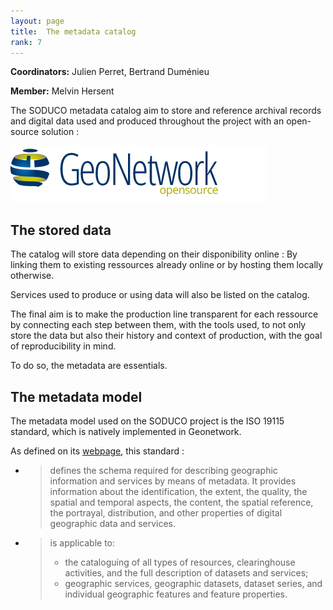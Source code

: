 ```yaml
---
layout: page
title:  The metadata catalog
rank: 7
---
```


**Coordinators:** Julien Perret, Bertrand Duménieu

**Member:** Melvin Hersent

The SODUCO metadata catalog aim to store and reference archival records and digital data used and produced throughout the project with an open-source solution :

[![SODUCO catalogue](./public/images/geonetwork3-logo.png)](https://geonetwork-opensource.org/)

## The stored data

The catalog will store data depending on their disponibility online : By linking them to existing ressources already online or by hosting them locally otherwise.

Services used to produce or using data will also be listed on the catalog.

The final aim is to make the production line transparent for each ressource by connecting each step between them, with the tools used, to not only store the data but also their history and context of production, with the goal of reproducibility in mind.

To do so, the metadata are essentials.

## The metadata model

The metadata model used on the SODUCO project is the ISO 19115 standard, which is natively implemented in Geonetwork.

As defined on its [webpage](https://www.iso.org/standard/53798.html), this standard :

- > defines the schema required for describing geographic information and services by means of metadata. It provides information about the identification, the extent, the quality, the spatial and temporal aspects, the content, the spatial reference, the portrayal, distribution, and other properties of digital geographic data and services.
- > is applicable to:
  >  
  > - the cataloguing of all types of resources, clearinghouse activities, and the full description of datasets and services;
  > - geographic services, geographic datasets, dataset series, and individual geographic features and feature properties.
